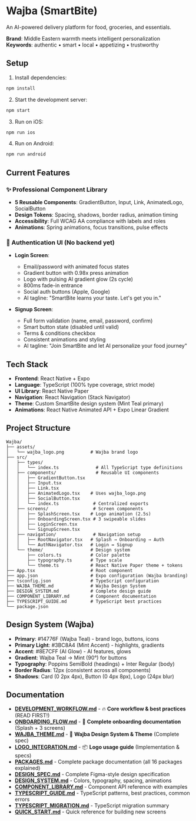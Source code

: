 # Wajba (SmartBite)

An AI-powered delivery platform for food, groceries, and essentials.

**Brand**: Middle Eastern warmth meets intelligent personalization  
**Keywords**: authentic • smart • local • appetizing • trustworthy

## Setup

1. Install dependencies:
```bash
npm install
```

2. Start the development server:
```bash
npm start
```

3. Run on iOS:
```bash
npm run ios
```

4. Run on Android:
```bash
npm run android
```

## Current Features

### ✨ Professional Component Library
- **5 Reusable Components**: GradientButton, Input, Link, AnimatedLogo, SocialButton
- **Design Tokens**: Spacing, shadows, border radius, animation timing
- **Accessibility**: Full WCAG AA compliance with labels and roles
- **Animations**: Spring animations, focus transitions, pulse effects

### 🔐 Authentication UI (No backend yet)
- **Login Screen**: 
  - Email/password with animated focus states
  - Gradient button with 0.98x press animation
  - Logo with pulsing AI gradient glow (2s cycle)
  - 800ms fade-in entrance
  - Social auth buttons (Apple, Google)
  - AI tagline: "SmartBite learns your taste. Let's get you in."
  
- **Signup Screen**: 
  - Full form validation (name, email, password, confirm)
  - Smart button state (disabled until valid)
  - Terms & conditions checkbox
  - Consistent animations and styling
  - AI tagline: "Join SmartBite and let AI personalize your food journey"

## Tech Stack

- **Frontend**: React Native + Expo
- **Language**: TypeScript (100% type coverage, strict mode)
- **UI Library**: React Native Paper
- **Navigation**: React Navigation (Stack Navigator)
- **Theme**: Custom SmartBite design system (Mint Teal primary)
- **Animations**: React Native Animated API + Expo Linear Gradient

## Project Structure

```
Wajba/
├── assets/
│   └── wajba_logo.png          # Wajba brand logo
├── src/
│   ├── types/
│   │   └── index.ts              # All TypeScript type definitions
│   ├── components/               # Reusable UI components
│   │   ├── GradientButton.tsx
│   │   ├── Input.tsx
│   │   ├── Link.tsx
│   │   ├── AnimatedLogo.tsx    # Uses wajba_logo.png
│   │   ├── SocialButton.tsx
│   │   └── index.ts             # Centralized exports
│   ├── screens/                 # Screen components
│   │   ├── SplashScreen.tsx    # Logo animation (2.5s)
│   │   ├── OnboardingScreen.tsx # 3 swipeable slides
│   │   ├── LoginScreen.tsx
│   │   └── SignupScreen.tsx
│   ├── navigation/              # Navigation setup
│   │   ├── RootNavigator.tsx   # Splash → Onboarding → Auth
│   │   └── AuthNavigator.tsx   # Login ↔ Signup
│   └── theme/                  # Design system
│       ├── colors.ts           # Color palette
│       ├── typography.ts       # Type scale
│       └── theme.ts            # React Native Paper theme + tokens
├── App.tsx                     # Root component
├── app.json                    # Expo configuration (Wajba branding)
├── tsconfig.json               # TypeScript configuration
├── WAJBA_THEME.md              # Wajba Design System
├── DESIGN_SYSTEM.md            # Complete design guide
├── COMPONENT_LIBRARY.md        # Component documentation
├── TYPESCRIPT_GUIDE.md         # TypeScript best practices
└── package.json
```

## Design System (Wajba)

- **Primary**: #14776F (Wajba Teal) - brand logo, buttons, icons
- **Primary Light**: #3BC8A4 (Mint Accent) - highlights, gradients
- **Accent**: #8E7CFF (AI Glow) - AI features, glows
- **Gradient**: Wajba Teal → Mint (90°) for buttons
- **Typography**: Poppins SemiBold (headings) + Inter Regular (body)
- **Border Radius**: 12px (consistent across all components)
- **Shadows**: Card (0 2px 4px), Button (0 4px 8px), Logo (24px blur)

## Documentation

- **[DEVELOPMENT_WORKFLOW.md](./DEVELOPMENT_WORKFLOW.md)** - 🔥 **Core workflow & best practices** (READ FIRST!)
- **[ONBOARDING_FLOW.md](./ONBOARDING_FLOW.md)** - 🌊 **Complete onboarding documentation** (Splash + 3 screens)
- **[WAJBA_THEME.md](./WAJBA_THEME.md)** - 🎨 **Wajba Design System & Theme** (Complete spec)
- **[LOGO_INTEGRATION.md](./LOGO_INTEGRATION.md)** - 📦 **Logo usage guide** (Implementation & specs)
- **[PACKAGES.md](./PACKAGES.md)** - Complete package documentation (all 16 packages explained)
- **[DESIGN_SPEC.md](./DESIGN_SPEC.md)** - Complete Figma-style design specification
- **[DESIGN_SYSTEM.md](./DESIGN_SYSTEM.md)** - Colors, typography, spacing, animations
- **[COMPONENT_LIBRARY.md](./COMPONENT_LIBRARY.md)** - Component API reference with examples
- **[TYPESCRIPT_GUIDE.md](./TYPESCRIPT_GUIDE.md)** - TypeScript patterns, best practices, common errors
- **[TYPESCRIPT_MIGRATION.md](./TYPESCRIPT_MIGRATION.md)** - TypeScript migration summary
- **[QUICK_START.md](./QUICK_START.md)** - Quick reference for building new screens
